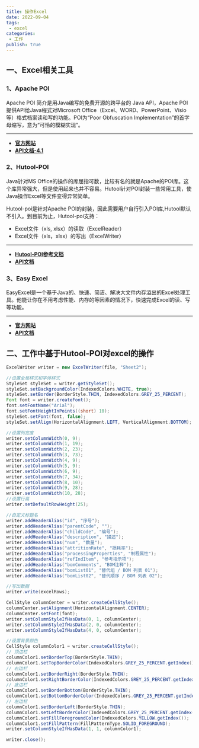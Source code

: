 ```yaml
---
title: 操作Excel
date: 2022-09-04
tags:
 - excel
categories:
 - 工作
publish: true
---
```

## 一、Excel相关工具

### 1、Apache POI

Apache POI 简介是用Java编写的免费开源的跨平台的 Java API，Apache POI提供API给Java程式对Microsoft Office（Excel、WORD、PowerPoint、Visio等）格式档案读和写的功能。POI为“Poor Obfuscation Implementation”的首字母缩写，意为“可怜的模糊实现”。

_____

- [**官方网站**](https://poi.apache.org/)
- [**API文档-4.1**](https://poi.apache.org/apidocs/4.1/)

### 2、Hutool-POI

Java针对MS Office的操作的库屈指可数，比较有名的就是Apache的POI库。这个库异常强大，但是使用起来也并不容易。Hutool针对POI封装一些常用工具，使Java操作Excel等文件变得异常简单。

Hutool-poi是针对Apache POI的封装，因此需要用户自行引入POI库,Hutool默认不引入。到目前为止，Hutool-poi支持：

- Excel文件（xls, xlsx）的读取（ExcelReader）
- Excel文件（xls，xlsx）的写出（ExcelWriter）

_____

- [**Hutool-POI参考文档**](https://hutool.cn/docs/#/poi/%E6%A6%82%E8%BF%B0)
- [**API文档**](https://apidoc.gitee.com/dromara/hutool/)

### 3、Easy Excel

EasyExcel是一个基于Java的、快速、简洁、解决大文件内存溢出的Excel处理工具。他能让你在不用考虑性能、内存的等因素的情况下，快速完成Excel的读、写等功能。

_____

- [**官方网站**](https://easyexcel.opensource.alibaba.com/)
- [**API文档**](https://easyexcel.opensource.alibaba.com/docs/current/api/)

## 二、工作中基于Hutool-POI对excel的操作

```java
ExcelWriter writer = new ExcelWriter(file, "Sheet2");

//设置全局样式和字体样式
StyleSet styleSet = writer.getStyleSet();
styleSet.setBackgroundColor(IndexedColors.WHITE, true);
styleSet.setBorder(BorderStyle.THIN, IndexedColors.GREY_25_PERCENT);
Font font = writer.createFont();
font.setFontName("Arial");
font.setFontHeightInPoints((short) 10);
styleSet.setFont(font, false);
styleSet.setAlign(HorizontalAlignment.LEFT, VerticalAlignment.BOTTOM);

//设置列宽度
writer.setColumnWidth(0, 9);
writer.setColumnWidth(1, 19);
writer.setColumnWidth(2, 23);
writer.setColumnWidth(3, 73);
writer.setColumnWidth(4, 9);
writer.setColumnWidth(5, 9);
writer.setColumnWidth(6, 9);
writer.setColumnWidth(7, 34);
writer.setColumnWidth(8, 10);
writer.setColumnWidth(9, 28);
writer.setColumnWidth(10, 28);
//设置行高
writer.setDefaultRowHeight(25);

//自定义标题名
writer.addHeaderAlias("id", "序号");
writer.addHeaderAlias("parentCode", "");
writer.addHeaderAlias("childCode", "编号");
writer.addHeaderAlias("description", "描述");
writer.addHeaderAlias("num", "数量");
writer.addHeaderAlias("attritionRate", "损耗率");
writer.addHeaderAlias("processingProperties", "制程属性");
writer.addHeaderAlias("refIndItem", "参考指示项");
writer.addHeaderAlias("bomComments", "BOM注释");
writer.addHeaderAlias("bomList01", "替代组 / BOM 列表 01");
writer.addHeaderAlias("bomList02", "替代顺序 / BOM 列表 02");

//写出数据
writer.write(excelRows);

CellStyle columnCenter = writer.createCellStyle();
columnCenter.setAlignment(HorizontalAlignment.CENTER);
columnCenter.setFont(font);
writer.setColumnStyleIfHasData(0, 1, columnCenter);
writer.setColumnStyleIfHasData(2, 0, columnCenter);
writer.setColumnStyleIfHasData(4, 0, columnCenter);

//设置背景颜色
CellStyle columnColor1 = writer.createCellStyle();
// 顶边栏
columnColor1.setBorderTop(BorderStyle.THIN);
columnColor1.setTopBorderColor(IndexedColors.GREY_25_PERCENT.getIndex());
// 右边栏
columnColor1.setBorderRight(BorderStyle.THIN);
columnColor1.setRightBorderColor(IndexedColors.GREY_25_PERCENT.getIndex());
// 底边栏
columnColor1.setBorderBottom(BorderStyle.THIN);
columnColor1.setBottomBorderColor(IndexedColors.GREY_25_PERCENT.getIndex());
// 左边栏
columnColor1.setBorderLeft(BorderStyle.THIN);
columnColor1.setLeftBorderColor(IndexedColors.GREY_25_PERCENT.getIndex());
columnColor1.setFillForegroundColor(IndexedColors.YELLOW.getIndex());
columnColor1.setFillPattern(FillPatternType.SOLID_FOREGROUND);
writer.setColumnStyleIfHasData(1, 1, columnColor1);

writer.close();
```

